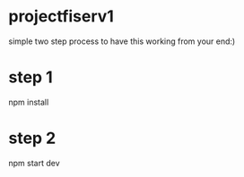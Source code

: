 # projectfiserv1
simple two step process
to have this working from your end:)

# step 1
npm install

# step 2
npm start dev
